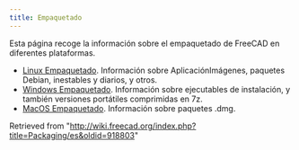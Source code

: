 ```yaml
---
title: Empaquetado
---
```

Esta página recoge la información sobre el empaquetado de FreeCAD en diferentes plataformas.

* [Linux Empaquetado](/Linux_packaging/es "Linux packaging/es"). Información sobre AplicaciónImágenes, paquetes Debian, inestables y diarios, y otros.
* [Windows Empaquetado](/Windows_packaging/es "Windows packaging/es"). Información sobre ejecutables de instalación, y también versiones portátiles comprimidas en 7z.
* [MacOS Empaquetado](/index.php?title=MacOS_packaging/es&action=edit&redlink=1 "MacOS packaging/es (page does not exist)"). Información sobre paquetes .dmg.

Retrieved from "<http://wiki.freecad.org/index.php?title=Packaging/es&oldid=918803>"